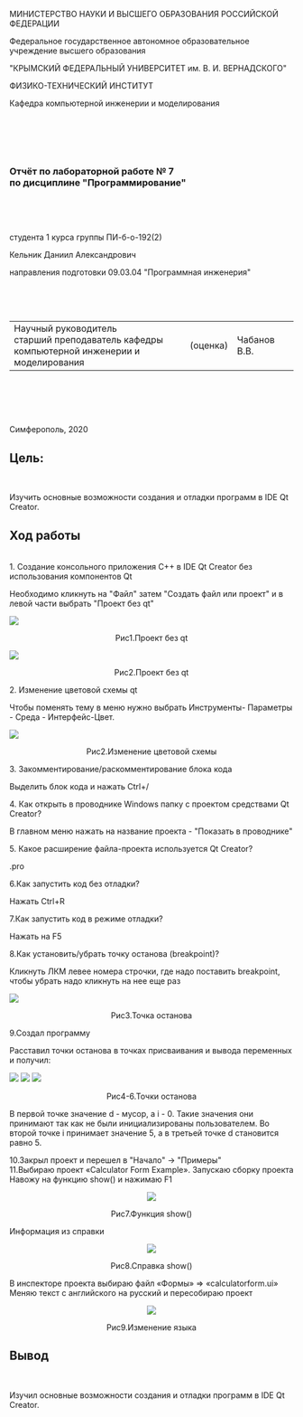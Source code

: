 
МИНИСТЕРСТВО НАУКИ  И ВЫСШЕГО ОБРАЗОВАНИЯ РОССИЙСКОЙ ФЕДЕРАЦИИ  


Федеральное государственное автономное образовательное учреждение высшего образования  


"КРЫМСКИЙ ФЕДЕРАЛЬНЫЙ УНИВЕРСИТЕТ им. В. И. ВЕРНАДСКОГО"  


ФИЗИКО-ТЕХНИЧЕСКИЙ ИНСТИТУТ  


Кафедра компьютерной инженерии и моделирования


<br/><br/>


​


### Отчёт по лабораторной работе № 7<br/> по дисциплине "Программирование"


<br/>


​


студента 1 курса группы ПИ-б-о-192(2) 


Кельник Даниил Александрович


направления подготовки 09.03.04 "Программная инженерия"  


<br/>


​


<table>


<tr><td>Научный руководитель<br/> старший преподаватель кафедры<br/> компьютерной инженерии и моделирования</td>


<td>(оценка)</td>


<td>Чабанов В.В.</td>


</tr>


</table>


<br/><br/>


​


Симферополь, 2020

<h2><b>Цель:</b></h2><br/>
<p>Изучить основные возможности создания и отладки программ в IDE Qt Creator.</p>
<h2><b>Ход работы</b></h2><br/>
1. Создание консольного приложения С++ в IDE Qt Creator без использования компонентов Qt
<p>Необходимо кликнуть на "Файл" затем "Создать файл или проект" и в левой части выбрать "Проект без qt"</p>
<img src="Screen/Screenshot_1.png">
<p align="center">Рис1.Проект без qt</p>
<img src="Screen/Screenshot_2.png">
<p align="center">Рис2.Проект без qt</p>
2. Изменение цветовой схемы qt
<p>Чтобы поменять тему в меню нужно выбрать Инструменты- Параметры - Среда - Интерфейс-Цвет.</p>
<img src="Screen/Screenshot_3.png">
<p align="center">Рис2.Изменение цветовой схемы</p>
3. Закомментирование/раскомментирование блока кода
<p>Выделить блок кода и нажать Ctrl+/</p>
4. Как открыть в проводнике Windows папку с проектом средствами Qt Creator?
<p>В главном меню нажать на название проекта - "Показать в проводнике"</p>
5. Какое расширение файла-проекта используется Qt Creator?
<p>.pro</p>
6.Как запустить код без отладки?
<p>Нажать Ctrl+R</p>
7.Как запустить код в режиме отладки?
<p>Нажать на F5</p>
8.Как установить/убрать точку останова (breakpoint)?
<p>Кликнуть ЛКМ левее номера строчки, где надо поставить breakpoint, чтобы убрать надо кликнуть на нее еще раз</p>
<img src="Screen/Screenshot_4.png">
<p align="center">Рис3.Точка останова</p>
9.Создал программу
<p>Расставил точки останова в точках присваивания и вывода переменных и получил:</p>
<img src="Screen/Screenshot_5.png">
<img src="Screen/Screenshot_6.png">
<img src="Screen/Screenshot_7.png">
<p align="center">Рис4-6.Точки останова</p>
<p>В первой точке значение d - мусор, а i - 0. Такие значения они принимают так как не были инициализированы пользователем. Во второй точке i принимает значение 5, а в третьей точке d становится равно 5.</p>
10.Закрыл проект и перешел в "Начало" -> "Примеры"<br/>
11.Выбираю проект «Calculator Form Example».
Запускаю сборку проекта<br/>
Навожу на функцию show() и нажимаю F1<br/>
<p align="center"><img src="Screen/Screenshot_8.png" align="center"></p>
<p align="center">Рис7.Функция show()</p>
Информация из справки
<p align="center"><img src="Screen/Screenshot_9.png"></p>
<p align="center">Рис8.Справка show()</p>
В инспекторе проекта выбираю файл «Формы» => «calculatorform.ui»<br/>
Меняю текст с английского на русский и пересобираю проект
<p align="center"><img src="Screen/Screenshot_10.png"></p>
<p align="center">Рис9.Изменение языка</p>
<h2><b>Вывод</b></h2><br/>
<p>Изучил основные возможности создания и отладки программ в IDE Qt Creator.</p>


